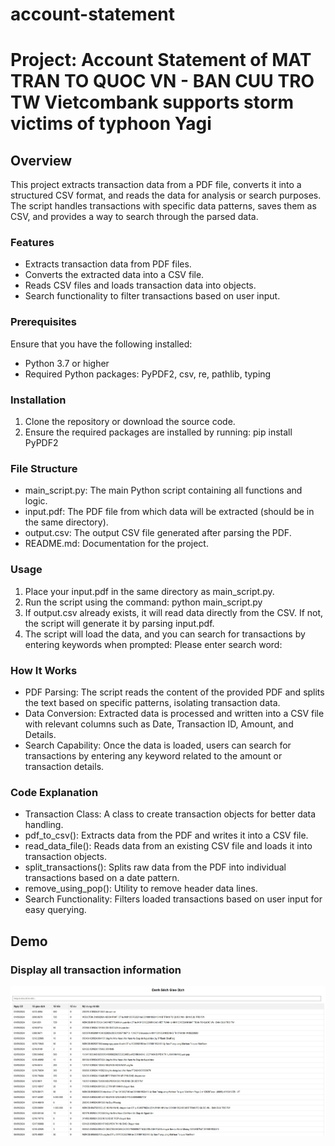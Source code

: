 # account-statement

# Project: Account Statement of MAT TRAN TO QUOC VN - BAN CUU TRO TW Vietcombank supports storm victims of typhoon Yagi
## Overview
This project extracts transaction data from a PDF file, converts it into a structured CSV format, and reads the data for analysis or search purposes. The script handles transactions with specific data patterns, saves them as CSV, and provides a way to search through the parsed data.

### Features
- Extracts transaction data from PDF files.
- Converts the extracted data into a CSV file.
- Reads CSV files and loads transaction data into objects.
- Search functionality to filter transactions based on user input.

### Prerequisites
Ensure that you have the following installed:

- Python 3.7 or higher
- Required Python packages: PyPDF2, csv, re, pathlib, typing

### Installation
1. Clone the repository or download the source code.
2. Ensure the required packages are installed by running:
    pip install PyPDF2

### File Structure
- main_script.py: The main Python script containing all functions and logic.
- input.pdf: The PDF file from which data will be extracted (should be in the same directory).
- output.csv: The output CSV file generated after parsing the PDF.
- README.md: Documentation for the project.

### Usage
1. Place your input.pdf in the same directory as main_script.py.
2. Run the script using the command:
    python main_script.py
3. If output.csv already exists, it will read data directly from the CSV. If not, the script will generate it by parsing input.pdf.
4. The script will load the data, and you can search for transactions by entering keywords when prompted:
    Please enter search word: <keyword>

### How It Works

- PDF Parsing: The script reads the content of the provided PDF and splits the text based on specific patterns, isolating transaction data.
- Data Conversion: Extracted data is processed and written into a CSV file with relevant columns such as Date, Transaction ID, Amount, and Details.
- Search Capability: Once the data is loaded, users can search for transactions by entering any keyword related to the amount or transaction details.

### Code Explanation

- Transaction Class: A class to create transaction objects for better data handling.
- pdf_to_csv(): Extracts data from the PDF and writes it into a CSV file.
- read_data_file(): Reads data from an existing CSV file and loads it into transaction objects.
- split_transactions(): Splits raw data from the PDF into individual transactions based on a date pattern.
- remove_using_pop(): Utility to remove header data lines.
- Search Functionality: Filters loaded transactions based on user input for easy querying.


## Demo
### Display all transaction information

<p align="center">
  <img src="./Transaction List.jpg" >
</p>


